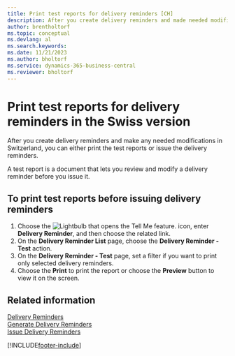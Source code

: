 ```yaml
---
title: Print test reports for delivery reminders [CH]
description: After you create delivery reminders and made needed modifications in Switzerland, you can either print the test reports or issue the delivery reminders.
author: brentholtorf
ms.topic: conceptual
ms.devlang: al
ms.search.keywords:
ms.date: 11/21/2023
ms.author: bholtorf
ms.service: dynamics-365-business-central
ms.reviewer: bholtorf
---
```

# Print test reports for delivery reminders in the Swiss version
After you create delivery reminders and make any needed modifications in Switzerland, you can either print the test reports or issue the delivery reminders.  

A test report is a document that lets you review and modify a delivery reminder before you issue it.  

## To print test reports before issuing delivery reminders  

1.  Choose the ![Lightbulb that opens the Tell Me feature.](../../media/ui-search/search_small.png "Tell me what you want to do") icon, enter **Delivery Reminder**, and then choose the related link.  
2.  On the **Delivery Reminder List** page, choose the **Delivery Reminder - Test** action.  
3.  On the **Delivery Reminder - Test** page, set a filter if you want to print only selected delivery reminders.  
4.  Choose the **Print** to print the report or choose the **Preview** button to view it on the screen.  

## Related information  
 [Delivery Reminders](delivery-reminders.md)   
 [Generate Delivery Reminders](how-to-generate-delivery-reminders.md)   
 [Issue Delivery Reminders](how-to-issue-delivery-reminders.md)


[!INCLUDE[footer-include](../../includes/footer-banner.md)]